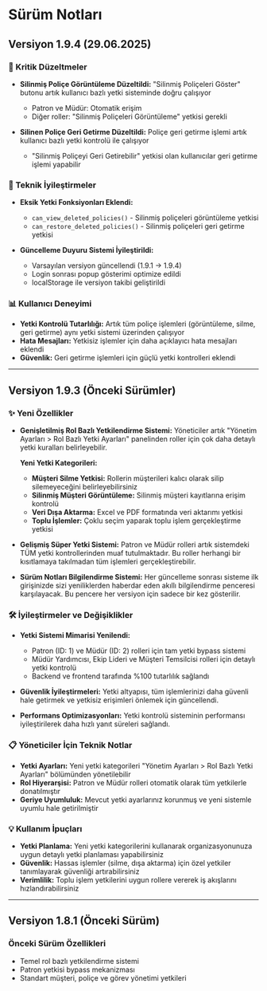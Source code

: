 # Sürüm Notları

## Versiyon 1.9.4 (29.06.2025)

### 🎯 Kritik Düzeltmeler

- **Silinmiş Poliçe Görüntüleme Düzeltildi:** "Silinmiş Poliçeleri Göster" butonu artık kullanıcı bazlı yetki sisteminde doğru çalışıyor
  - Patron ve Müdür: Otomatik erişim
  - Diğer roller: "Silinmiş Poliçeleri Görüntüleme" yetkisi gerekli

- **Silinen Poliçe Geri Getirme Düzeltildi:** Poliçe geri getirme işlemi artık kullanıcı bazlı yetki kontrolü ile çalışıyor
  - "Silinmiş Poliçeyi Geri Getirebilir" yetkisi olan kullanıcılar geri getirme işlemi yapabilir

### 🔧 Teknik İyileştirmeler

- **Eksik Yetki Fonksiyonları Eklendi:**
  - `can_view_deleted_policies()` - Silinmiş poliçeleri görüntüleme yetkisi
  - `can_restore_deleted_policies()` - Silinmiş poliçeleri geri getirme yetkisi

- **Güncelleme Duyuru Sistemi İyileştirildi:**
  - Varsayılan versiyon güncellendi (1.9.1 → 1.9.4)
  - Login sonrası popup gösterimi optimize edildi
  - localStorage ile versiyon takibi geliştirildi

### 📊 Kullanıcı Deneyimi

- **Yetki Kontrolü Tutarlılığı:** Artık tüm poliçe işlemleri (görüntüleme, silme, geri getirme) aynı yetki sistemi üzerinden çalışıyor
- **Hata Mesajları:** Yetkisiz işlemler için daha açıklayıcı hata mesajları eklendi
- **Güvenlik:** Geri getirme işlemleri için güçlü yetki kontrolleri eklendi

---

## Versiyon 1.9.3 (Önceki Sürümler)

### ✨ Yeni Özellikler

- **Genişletilmiş Rol Bazlı Yetkilendirme Sistemi:** Yöneticiler artık "Yönetim Ayarları > Rol Bazlı Yetki Ayarları" panelinden roller için çok daha detaylı yetki kuralları belirleyebilir. 
  
  **Yeni Yetki Kategorileri:**
  - **Müşteri Silme Yetkisi:** Rollerin müşterileri kalıcı olarak silip silemeyeceğini belirleyebilirsiniz
  - **Silinmiş Müşteri Görüntüleme:** Silinmiş müşteri kayıtlarına erişim kontrolü
  - **Veri Dışa Aktarma:** Excel ve PDF formatında veri aktarımı yetkisi
  - **Toplu İşlemler:** Çoklu seçim yaparak toplu işlem gerçekleştirme yetkisi

- **Gelişmiş Süper Yetki Sistemi:** Patron ve Müdür rolleri artık sistemdeki TÜM yetki kontrollerinden muaf tutulmaktadır. Bu roller herhangi bir kısıtlamaya takılmadan tüm işlemleri gerçekleştirebilir.

- **Sürüm Notları Bilgilendirme Sistemi:** Her güncelleme sonrası sisteme ilk girişinizde sizi yeniliklerden haberdar eden akıllı bilgilendirme penceresi karşılayacak. Bu pencere her versiyon için sadece bir kez gösterilir.

### 🛠️ İyileştirmeler ve Değişiklikler

- **Yetki Sistemi Mimarisi Yenilendi:** 
  - Patron (ID: 1) ve Müdür (ID: 2) rolleri için tam yetki bypass sistemi
  - Müdür Yardımcısı, Ekip Lideri ve Müşteri Temsilcisi rolleri için detaylı yetki kontrolü
  - Backend ve frontend tarafında %100 tutarlılık sağlandı

- **Güvenlik İyileştirmeleri:** Yetki altyapısı, tüm işlemlerinizi daha güvenli hale getirmek ve yetkisiz erişimleri önlemek için güncellendi.

- **Performans Optimizasyonları:** Yetki kontrolü sisteminin performansı iyileştirilerek daha hızlı yanıt süreleri sağlandı.

### 📋 Yöneticiler İçin Teknik Notlar

- **Yetki Ayarları:** Yeni yetki kategorileri "Yönetim Ayarları > Rol Bazlı Yetki Ayarları" bölümünden yönetilebilir
- **Rol Hiyerarşisi:** Patron ve Müdür rolleri otomatik olarak tüm yetkilerle donatılmıştır
- **Geriye Uyumluluk:** Mevcut yetki ayarlarınız korunmuş ve yeni sistemle uyumlu hale getirilmiştir

### 💡 Kullanım İpuçları

- **Yetki Planlama:** Yeni yetki kategorilerini kullanarak organizasyonunuza uygun detaylı yetki planlaması yapabilirsiniz
- **Güvenlik:** Hassas işlemler (silme, dışa aktarma) için özel yetkiler tanımlayarak güvenliği artırabilirsiniz
- **Verimlilik:** Toplu işlem yetkilerini uygun rollere vererek iş akışlarını hızlandırabilirsiniz

---

## Versiyon 1.8.1 (Önceki Sürüm)

### Önceki Sürüm Özellikleri
- Temel rol bazlı yetkilendirme sistemi
- Patron yetkisi bypass mekanizması
- Standart müşteri, poliçe ve görev yönetimi yetkileri